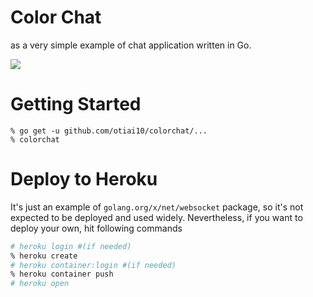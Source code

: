 # Color Chat

as a very simple example of chat application written in Go.

![](https://user-images.githubusercontent.com/931554/32556904-0d39e906-c4e4-11e7-80b4-140268d5c4b7.png)

# Getting Started

```
% go get -u github.com/otiai10/colorchat/...
% colorchat
```

# Deploy to Heroku

It's just an example of `golang.org/x/net/websocket` package, so it's not expected to be deployed and used widely. Nevertheless, if you want to deploy your own, hit following commands

```sh
# heroku login #(if needed)
% heroku create
# heroku container:login #(if needed)
% heroku container push
# heroku open
```
